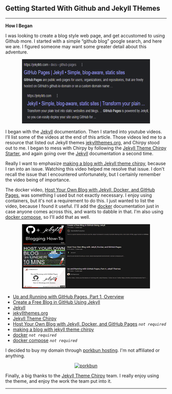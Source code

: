 
## Getting Started With Github and Jekyll THemes
 
 ---

**How I Began**
 
I was looking to create a blog style web page, and get accustomed to using Github more. I started with a simple “github blog” google search, and here we are. I figured someone may want some greater detail about this adventure.

<p align="center">
<img src="https://raw.githubusercontent.com/n1ghtx0w1/blog-learning/main/img/github-blog1.png" width="400" height="200" alt="google search">
</p>
 
I began with the [Jekyll] documentation. Then I started into youtube videos. I’ll list some of the videos at the end of this article. Those videos led me to a resource that listed out Jekyll themes [jekyllthemes.org], and Chirpy stood out to me. I began to mess with Chirpy by following the [Jekyll Theme Chirpy Starter], and again going over the [Jekyll] documentation a second time.
 
Really I want to emphasize [making a blog with Jekyll theme chirpy], because I ran into an issue.  Watching this video helped me resolve that issue. I don't recall the issue that I encountered unfortunately, but I certainly remember the video being of importance.

The docker video, [Host Your Own Blog with Jekyll, Docker, and GitHub Pages], was something I used but not exactly necessary. I enjoy using containers, but it's not a requirement to do this. I just wanted to list the video, because I found it useful. I'll add the [docker] documentation just in case anyone comes across this, and wants to dabble in that. I'm also using [docker compose], so I'll add that as well.

<p align="center">
<img src="https://raw.githubusercontent.com/n1ghtx0w1/blog-learning/main/img/github-blog2.png" width="400" height="200" alt="youtube">
</p>
 
- [Up and Running with GitHub Pages, Part 1, Overview](https://www.youtube.com/watch?v=EvYs1idcGnM&list=PLWzwUIYZpnJuT0sH4BN56P5oWTdHJiTNq)
- [Create a Free Blog in GitHub Using Jekyll](https://www.youtube.com/watch?v=-QA6HqZalBQ&t=198s)
- [Jekyll](https://jekyllrb.com/docs/installation/)
- [jekyllthemes.org](http://jekyllthemes.org/themes/jekyll-theme-chirpy/)
- [Jekyll Theme Chirpy](https://github.com/cotes2020/jekyll-theme-chirpy)
- [Host Your Own Blog with Jekyll, Docker, and GitHub Pages](https://www.youtube.com/watch?v=ZHQ3IwIL590&t=359s) *`not required`*
- [making a blog with jekyll theme chirpy](https://www.youtube.com/watch?v=cUJ_PjfW2SE&t=1906s)
- [docker](https://docs.docker.com/engine/install/) *`not required`*
- [docker compose](https://docs.docker.com/compose/install/) *`not required`*

I decided to buy my domain through [porkbun hosting](https://porkbun.com/). I'm not affiliated or anything.
 
<p align="center"><a href="https://porkbun.com/" target="_blank">
<img src="https://cdn.larryludwig.com/wp-content/uploads/2021/10/porkbun.png" width="500" height="90" alt="porkbun">
</p></a>

Finally, a big thanks to the [Jekyll Theme Chirpy] team. I really enjoy using the theme, and enjoy the work the team put into it. 

---

[Up and Running with GitHub Pages, Part 1, Overview]: (https://www.youtube.com/watch?v=EvYs1idcGnM&list=PLWzwUIYZpnJuT0sH4BN56P5oWTdHJiTNq)
[Create a Free Blog in GitHub Using Jekyll]: (https://www.youtube.com/watch?v=-QA6HqZalBQ&t=198s)
[Jekyll]: (https://jekyllrb.com/docs/installation/)
[jekyllthemes.org]: (http://jekyllthemes.org/themes/jekyll-theme-chirpy/)
[Jekyll Theme Chirpy]: (https://github.com/cotes2020/jekyll-theme-chirpy)
[Jekyll Theme Chirpy Starter]: (https://github.com/cotes2020/chirpy-starter/generate)
[Host Your Own Blog with Jekyll, Docker, and GitHub Pages]: (https://www.youtube.com/watch?v=ZHQ3IwIL590&t=359s)
[making a blog with jekyll theme chirpy]: (https://www.youtube.com/watch?v=cUJ_PjfW2SE&t=1906s)
[docker]: (https://docs.docker.com/engine/install/)
[docker compose]: (https://docs.docker.com/compose/install/)
[porkbun hosting]: (https://porkbun.com/)